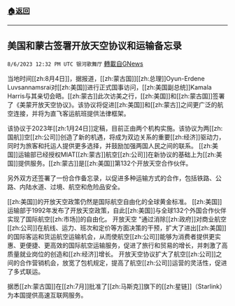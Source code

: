 ###  [:house:返回](README.md)
---


## 美国和蒙古签署开放天空协议和运输备忘录
`8/6/2023 12:32 PM UTC 银河歌舞厅` [轉載自GNews](https://gnews.org/articles/1530647)

当地时间[[zh:8月4日]]，据报道，[[zh:蒙古国]][[zh:总理]]Oyun-Erdene Luvsannamsrai对[[zh:美国]]进行正式国事访问，[[zh:美国副总统]]Kamala Harris与其亲切会晤。[[zh:蒙古]]此次访美之行，[[zh:美国]]和[[zh:蒙古国]]签署了《美蒙开放天空协议》。该协议将促进[[zh:美国]]和[[zh:蒙古]]之间更广泛的航空连接，并将为直飞客运航班提供法律框架。 

该协议于2023年[[zh:1月24日]]定稿，目前正由两个机构实施。该协议为两[[zh:国航]]空[[zh:公司]]创造了新的机遇，将成为双边关系的重要[[zh:经济]]驱动力，同时为旅客和托运人提供更多选择，并鼓励加强两国人民之间的联系。 [[zh:美国]]运输部已经授权MIAT[[zh:蒙古]]航空[[zh:公司]]在新协议的基础上为[[zh:美国]]提供服务。[[zh:蒙古]]是[[zh:美国]]第132个开放天空合作伙伴。  

另外双方还签署了一份合作备忘录，以促进多种运输方式的合作，包括铁路、公路、内陆水道、过境、航空和危险品安全。 

[[zh:美国]]的开放天空政策仍然是国际航空自由化的全球黄金标准。 [[zh:美国]]运输部于1992年发布了开放天空政策，自此[[zh:美国]]与全球132个外国合作伙伴实现了国际航空[[zh:市场]]的自由化。 开放天空 "通过消除[[zh:政府]]对商业航空[[zh:公司]]在航线、运力、班次和定价等方面决策的干预，扩大了进出[[zh:美国]]的国际客运和货运航空运输机会，从而使航空[[zh:公司]]能够为消费者提供更实惠、更便捷、更高效的国际航空运输服务，促进了旅行和贸易的增长，并刺激了高质量就业岗位的创造和[[zh:经济]]增长。 开放天空协议扩大了航空[[zh:公司]]之间的合作营销机会，放宽了包机规定，提高了航空[[zh:公司]]运营的灵活性，促进了多式联运。  

据悉[[zh:蒙古国]]在[[zh:7月]]批准了[[zh:马斯克]]旗下的[[zh:星链]]（Starlink）为本国提供高速互联网服务。
